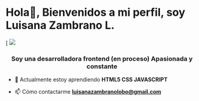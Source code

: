  # Hola👋, Bienvenidos a mi perfil, soy Luisana Zambrano L.
[ ![](https://fundacioncompartir.org/sites/default/files/styles/slick_600x320/public/la-nueva-tecnologia-que-esta-moviendo-al-mundo.jpg?itok=66iSLlrH)

<h3 align="center">Soy una desarrolladora frontend (en proceso) 
 Apasionada y constante</h3>


- 🌱 Actualmente estoy aprendiendo **HTML5 CSS JAVASCRIPT**

- 📫 Cómo contactarme **luisanazambranolobo@gmail.com**

